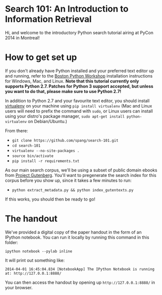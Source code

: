 Search 101: An Introduction to Information Retrieval
====================================================

Hi, and welcome to the introductory Python search tutorial airing at PyCon 2014
in Montreal!

# How to get set up

If you don't already have Python installed and your preferred text editor
up and running, refer to the [Boston Python
Workshop](https://openhatch.org/wiki/Boston_Python_Workshop_6/Friday)
installation instructions for Windows, Mac, and Linux. **Note that this
tutorial currently only supports Python 2.7. Patches for Python 3 support
accepted, but unless you want to do that, please make sure to use Python
2.7!**

In addition to Python 2.7 and your favourite text editor, you should install
[virtualenv](http://www.virtualenv.org/) on your machine using `pip install
virtualenv` (Mac and Linux users will need to prefix the command with `sudo`,
or Linux users can install using your distro's package manager, `sudo apt-get
install python-virtualenv` on Debian/Ubuntu.)

From there:

* `git clone https://github.com/spang/search-101.git`
* `cd search-101`
* `virtualenv --no-site-packages .`
* `source bin/activate`
* `pip install -r requirements.txt`

As our main search corpus, we'll be using a subset of public domain ebooks
from [Project Gutenberg](http://www.gutenberg.org/). You'll want to
pregenerate the search index for this corpus before you show up, since it
takes a few minutes to run:

* `python extract_metadata.py && python index_gutentexts.py`

If this works, you should then be ready to go!

# The handout

We've provided a digital copy of the paper handout in the form of an IPython
notebook. You can run it locally by running this command in this folder:

    ipython notebook --pylab inline

It will print out something like:

    2014-04-01 16:45:04.834 [NotebookApp] The IPython Notebook is running at: http://127.0.0.1:8888/

You can then access the handout by opening up `http://127.0.0.1:8888/` in
your browser.
